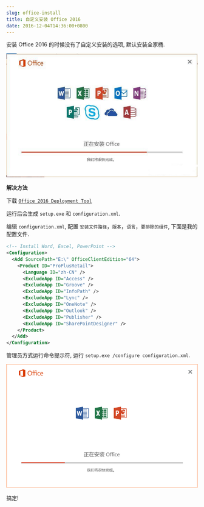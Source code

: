 ```yaml
---
slug: office-install
title: 自定义安装 Office 2016
date: 2016-12-04T14:36:00+0800
---
```

安装 Office 2016 的时候没有了自定义安装的选项, 默认安装全家桶.

![](/img/posts/2016-12-04-office-install/office_before.jpg "Before")

**解决方法**

下载 [`Office 2016 Deployment Tool`](https://www.microsoft.com/en-us/download/details.aspx?id=49117)

运行后会生成 `setup.exe` 和 `configuration.xml`.

编辑 `configuration.xml`, 配置 `安装文件路径`，`版本`，`语言`，`要排除的组件`, 下面是我的配置文件.

```xml
<!-- Install Word, Excel, PowerPoint -->
<Configuration>
  <Add SourcePath="E:\" OfficeClientEdition="64">
    <Product ID="ProPlusRetail">
      <Language ID="zh-CN" />
      <ExcludeApp ID="Access" />
      <ExcludeApp ID="Groove" />
      <ExcludeApp ID="InfoPath" />
      <ExcludeApp ID="Lync" />
      <ExcludeApp ID="OneNote" />
      <ExcludeApp ID="Outlook" />
      <ExcludeApp ID="Publisher" />
      <ExcludeApp ID="SharePointDesigner" />
    </Product>
  </Add>
</Configuration>
```

管理员方式运行命令提示符, 运行 `setup.exe /configure configuration.xml`.

![](/img/posts/2016-12-04-office-install/office_after.png "After")

搞定!
